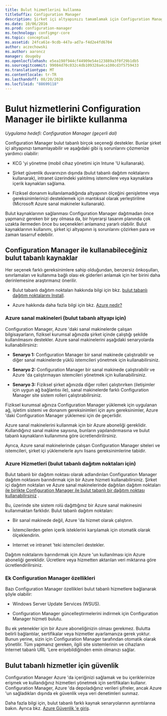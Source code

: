 ```yaml
---
title: Bulut hizmetlerini kullanma
titleSuffix: Configuration Manager
description: Şirket içi altyapınızı tamamlamak için Configuration Manager bulut kaynakları sağlayın.
ms.date: 10/06/2016
ms.prod: configuration-manager
ms.technology: configmgr-core
ms.topic: conceptual
ms.assetid: 24fca61e-9cdb-447a-ad7a-f4d2e4fd6704
author: aczechowski
ms.author: aaroncz
manager: dougeby
ms.openlocfilehash: e5ea198f944cf44909e54e123889a3f0f29b1db5
ms.sourcegitcommit: 99084d70c032c4db109328a4ca100cd3f5759433
ms.translationtype: MT
ms.contentlocale: tr-TR
ms.lasthandoff: 08/20/2020
ms.locfileid: "88699118"
---
```

# <a name="use-cloud-services-with-configuration-manager"></a>Bulut hizmetlerini Configuration Manager ile birlikte kullanma

*Uygulama hedefi: Configuration Manager (geçerli dal)*

Configuration Manager bulut tabanlı birçok seçeneği destekler. Bunlar şirket içi altyapınızı tamamlayabilir ve aşağıdaki gibi iş sorunlarını çözmenize yardımcı olabilir:  

-   KCG 'yi yönetme (mobil cihaz yönetimi için Intune 'U kullanarak).  

-   Şirket güvenlik duvarınızın dışında (bulut tabanlı dağıtım noktalarını kullanarak), intranet üzerindeki yalıtılmış istemcilere veya kaynaklara içerik kaynakları sağlama.  

-   Fiziksel donanım kullanılamadığında altyapının ölçeğini genişletme veya gereksinimlerinizi desteklemek için mantıksal olarak yerleştirilme (Microsoft Azure sanal makineler kullanarak).  

Bulut kaynaklarının sağlanması Configuration Manager dağıtmadan önce yapmanız gereken bir şey olmasa da, bir hiyerarşi tasarım planında çok uzakta ilermeden önce bu seçenekleri anlamanız yararlı olabilir. Bulut kaynaklarının kullanımı, şirket içi altyapının iş sorunlarını çözirken para ve zaman tasarruf edebilir.  

## <a name="cloud-based-resources-you-can-use-with-configuration-manager"></a>Configuration Manager ile kullanabileceğiniz bulut tabanlı kaynaklar  
 Her seçenek farklı gereksinimlere sahip olduğundan, benzersiz önkoşulları, sınırlamaları ve kullanıma bağlı olası ek giderleri anlamak için her birini daha derinlemesine araştırmanız önerilir.  

-   Bulut tabanlı dağıtım noktaları hakkında bilgi için bkz. [bulut tabanlı dağıtım noktalarını Install](../servers/deploy/configure/install-cloud-based-distribution-points-in-microsoft-azure.md).

-   Azure hakkında daha fazla bilgi için bkz. [Azure nedir?](https://azure.microsoft.com/overview/what-is-azure/)

### <a name="azure-virtual-machines-for-cloud-based-infrastructure"></a>Azure sanal makineleri (bulut tabanlı altyapı için)  
 Configuration Manager, Azure 'daki sanal makinelerde çalışan bilgisayarların, fiziksel kurumsal ağınızda şirket içinde çalıştığı şekilde kullanılmasını destekler. Azure sanal makinelerini aşağıdaki senaryolarda kullanabilirsiniz:  

-   **Senaryo 1:** Configuration Manager bir sanal makinede çalıştırabilir ve diğer sanal makinelerde yüklü istemcileri yönetmek için kullanabilirsiniz.  

-   **Senaryo 2:** Configuration Manager bir sanal makinede çalıştırabilir ve Azure 'da çalıştırmayan istemcileri yönetmek için kullanabilirsiniz.  

-   **Senaryo 3:** Fiziksel şirket ağınızda diğer rolleri çalıştırırken (iletişimler için uygun ağ bağlantısı ile), sanal makinelerde farklı Configuration Manager site sistem rolleri çalıştırabilirsiniz.  

Fiziksel kurumsal ağınıza Configuration Manager yüklemek için uygulanan ağ, işletim sistemi ve donanım gereksinimleri için aynı gereksinimler, Azure 'daki Configuration Manager yüklemesi için de geçerlidir.  

Azure sanal makinelerini kullanmak için bir Azure aboneliği gereklidir. Kullandığınız sanal makine sayısına, bunların yapılandırmasına ve bulut tabanlı kaynakların kullanımına göre ücretlendirilirsiniz.  

Ayrıca, Azure sanal makinelerinde çalışan Configuration Manager siteleri ve istemcileri, şirket içi yüklemelerle aynı lisans gereksinimlerine tabidir.  

### <a name="azure-services-for-cloud-based-distribution-points"></a>Azure Hizmetleri (bulut tabanlı dağıtım noktaları için)  
 Bulut tabanlı bir dağıtım noktası olarak adlandırılan Configuration Manager dağıtım noktasını barındırmak için bir Azure hizmeti kullanabilirsiniz. Şirket içi dağıtım noktaları ve Azure sanal makinelerinde dağıtılan dağıtım noktaları [ile birlikte Configuration Manager ile bulut tabanlı bir dağıtım noktası kullanabilirsiniz](../../core/plan-design/hierarchy/use-a-cloud-based-distribution-point.md) .  

 Bu, üzerinde site sistem rolü dağıttığınız bir Azure sanal makinesini kullanmaktan farklıdır. Bulut tabanlı dağıtım noktaları:  

-   Bir sanal makinede değil, Azure 'da hizmet olarak çalıştırın.  

-   İstemcilerden gelen içerik isteklerini karşılamak için otomatik olarak ölçeklendirin.  

-   Internet ve intranet 'teki istemcileri destekler.  

Dağıtım noktalarını barındırmak için Azure 'un kullanılması için Azure aboneliği gereklidir. Ücretlere veya hizmetten aktarılan veri miktarına göre ücretlendirilirsiniz.  

### <a name="additional-configuration-manager-capabilities"></a>Ek Configuration Manager özellikleri  
 Bazı Configuration Manager özellikleri bulut tabanlı hizmetlere bağlanarak şöyle olabilir:  

-   Windows Server Update Services (WSUS).  

-   Configuration Manager güncelleştirmelerini indirmek için Configuration Manager hizmeti bulutu.  

Bu ek yetenekler için bir Azure aboneliğinizin olması gerekmez. Bulutta belirli bağlantılar, sertifikalar veya hizmetler ayarlamanıza gerek yoktur. Bunun yerine, sizin için Configuration Manager tarafından otomatik olarak yönetilir. Tüm yapmanız gereken, ilgili site sistemlerinin ve cihazların Internet tabanlı URL 'Lere erişebildiğinden emin olmanızı sağlar.  

##  <a name="security-for-cloud-based-services"></a><a name="BKMK_CloudSec"></a> Bulut tabanlı hizmetler için güvenlik  
 Configuration Manager Azure 'da içeriğinizi sağlamak ve bu içeriklerinize erişmek ve kullandığınız hizmetleri yönetmek için sertifikaları kullanır. Configuration Manager, Azure 'da depoladığınız verileri şifreler, ancak Azure 'un sağladıkları dışında ek güvenlik veya veri denetimleri sunmaz.  

 Daha fazla bilgi için, bulut tabanlı farklı kaynak senaryolarının ayrıntılarına bakın. Ayrıca bkz. [Azure Güvenlik 'e giriş](/azure/security/fundamentals/overview).